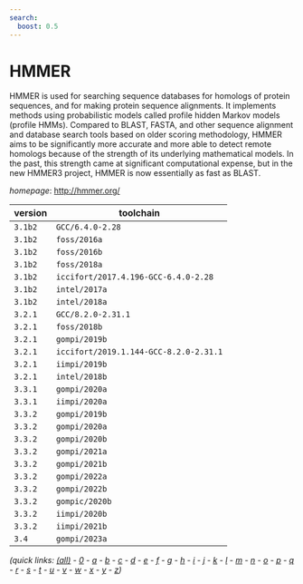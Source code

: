 ```yaml
---
search:
  boost: 0.5
---
```

# HMMER

HMMER is used for searching sequence databases for homologs of protein sequences,  and for making protein sequence alignments. It implements methods using probabilistic models  called profile hidden Markov models (profile HMMs).  Compared to BLAST, FASTA, and other  sequence alignment and database search tools based on older scoring methodology,  HMMER aims to be significantly more accurate and more able to detect remote homologs  because of the strength of its underlying mathematical models. In the past, this strength  came at significant computational expense, but in the new HMMER3 project, HMMER is now  essentially as fast as BLAST.

*homepage*: <http://hmmer.org/>

version | toolchain
--------|----------
``3.1b2`` | ``GCC/6.4.0-2.28``
``3.1b2`` | ``foss/2016a``
``3.1b2`` | ``foss/2016b``
``3.1b2`` | ``foss/2018a``
``3.1b2`` | ``iccifort/2017.4.196-GCC-6.4.0-2.28``
``3.1b2`` | ``intel/2017a``
``3.1b2`` | ``intel/2018a``
``3.2.1`` | ``GCC/8.2.0-2.31.1``
``3.2.1`` | ``foss/2018b``
``3.2.1`` | ``gompi/2019b``
``3.2.1`` | ``iccifort/2019.1.144-GCC-8.2.0-2.31.1``
``3.2.1`` | ``iimpi/2019b``
``3.2.1`` | ``intel/2018b``
``3.3.1`` | ``gompi/2020a``
``3.3.1`` | ``iimpi/2020a``
``3.3.2`` | ``gompi/2019b``
``3.3.2`` | ``gompi/2020a``
``3.3.2`` | ``gompi/2020b``
``3.3.2`` | ``gompi/2021a``
``3.3.2`` | ``gompi/2021b``
``3.3.2`` | ``gompi/2022a``
``3.3.2`` | ``gompi/2022b``
``3.3.2`` | ``gompic/2020b``
``3.3.2`` | ``iimpi/2020b``
``3.3.2`` | ``iimpi/2021b``
``3.4`` | ``gompi/2023a``


*(quick links: [(all)](../index.md) - [0](../0/index.md) - [a](../a/index.md) - [b](../b/index.md) - [c](../c/index.md) - [d](../d/index.md) - [e](../e/index.md) - [f](../f/index.md) - [g](../g/index.md) - [h](../h/index.md) - [i](../i/index.md) - [j](../j/index.md) - [k](../k/index.md) - [l](../l/index.md) - [m](../m/index.md) - [n](../n/index.md) - [o](../o/index.md) - [p](../p/index.md) - [q](../q/index.md) - [r](../r/index.md) - [s](../s/index.md) - [t](../t/index.md) - [u](../u/index.md) - [v](../v/index.md) - [w](../w/index.md) - [x](../x/index.md) - [y](../y/index.md) - [z](../z/index.md))*

